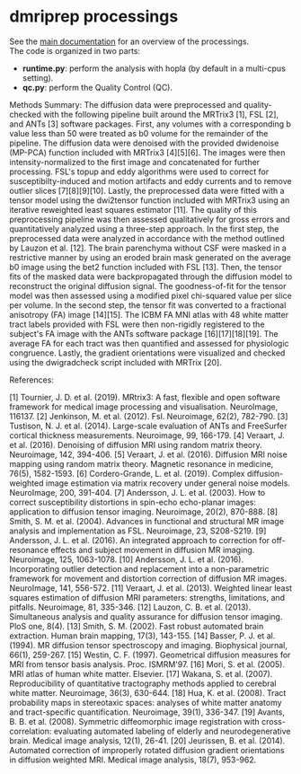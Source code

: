 # dmriprep processings

See the [main documentation](https://github.com/rlink7/rlink_mri/blob/main/README.md) for an overview of the processings.  
The code is organized in two parts:
* **runtime.py**: perform the analysis with hopla (by default in a multi-cpus setting).
* **qc.py**: perform the Quality Control (QC).

Methods Summary:
The diffusion data were preprocessed and quality-checked with the following pipeline built around the MRTrix3 [1], FSL [2], and ANTs [3] software packages. First, any volumes with a corresponding b value less than 50 were treated as b0 volume
for the remainder of the pipeline. The diffusion data were denoised with the provided dwidenoise (MP-PCA) function included with MRTrix3 [4][5][6]. The images were then intensity-normalized to the first image and concatenated for further
processing. FSL's topup and eddy algorithms were used to correct for susceptibilty-induced and motion artifacts and eddy currents and to remove outlier slices [7][8][9][10]. Lastly, the preprocessed data were fitted with a tensor model using the
dwi2tensor function included with MRTrix3 using an iterative reweighted least squares estimator [11]. The quality of this preprocessing pipeline was then assessed qualitatively for gross errors and quantitatively analyzed using a three-step
approach. In the first step, the preprocessed data were analyzed in accordance with the method outlined by Lauzon et al. [12]. The brain parenchyma without CSF were masked in a restrictive manner by using an eroded brain mask generated
on the average b0 image using the bet2 function included with FSL [13]. Then, the tensor fits of the masked data were backpropagated through the diffusion model to reconstruct the original diffusion signal. The goodness-of-fit for the tensor
model was then assessed using a modified pixel chi-squared value per slice per volume. In the second step, the tensor fit was converted to a fractional anisotropy (FA) image [14][15]. The ICBM FA MNI atlas with 48 white matter tract labels
provided with FSL were then non-rigidly registered to the subject's FA image with the ANTs software package [16][17][18][19]. The average FA for each tract was then quantified and assessed for physiologic congruence. Lastly, the gradient
orientations were visualized and checked using the dwigradcheck script included with MRTrix [20].

References:

[1] Tournier, J. D. et al. (2019). MRtrix3: A fast, flexible and open software framework for medical image processing and visualisation. NeuroImage, 116137.
[2] Jenkinson, M. et al. (2012). Fsl. Neuroimage, 62(2), 782-790.
[3] Tustison, N. J. et al. (2014). Large-scale evaluation of ANTs and FreeSurfer cortical thickness measurements. Neuroimage, 99, 166-179.
[4] Veraart, J. et al. (2016). Denoising of diffusion MRI using random matrix theory. Neuroimage, 142, 394-406.
[5] Veraart, J. et al. (2016). Diffusion MRI noise mapping using random matrix theory. Magnetic resonance in medicine, 76(5), 1582-1593.
[6] Cordero-Grande, L. et al. (2019). Complex diffusion-weighted image estimation via matrix recovery under general noise models. NeuroImage, 200, 391-404.
[7] Andersson, J. L. et al. (2003). How to correct susceptibility distortions in spin-echo echo-planar images: application to diffusion tensor imaging. Neuroimage, 20(2), 870-888.
[8] Smith, S. M. et al. (2004). Advances in functional and structural MR image analysis and implementation as FSL. Neuroimage, 23, S208-S219.
[9] Andersson, J. L. et al. (2016). An integrated approach to correction for off-resonance effects and subject movement in diffusion MR imaging. Neuroimage, 125, 1063-1078.
[10] Andersson, J. L. et al. (2016). Incorporating outlier detection and replacement into a non-parametric framework for movement and distortion correction of diffusion MR images. NeuroImage, 141, 556-572.
[11] Veraart, J. et al. (2013). Weighted linear least squares estimation of diffusion MRI parameters: strengths, limitations, and pitfalls. Neuroimage, 81, 335-346.
[12] Lauzon, C. B. et al. (2013). Simultaneous analysis and quality assurance for diffusion tensor imaging. PloS one, 8(4).
[13] Smith, S. M. (2002). Fast robust automated brain extraction. Human brain mapping, 17(3), 143-155.
[14] Basser, P. J. et al. (1994). MR diffusion tensor spectroscopy and imaging. Biophysical journal, 66(1), 259-267.
[15] Westin, C. F. (1997). Geometrical diffusion measures for MRI from tensor basis analysis. Proc. ISMRM'97.
[16] Mori, S. et al. (2005). MRI atlas of human white matter. Elsevier.
[17] Wakana, S. et al. (2007). Reproducibility of quantitative tractography methods applied to cerebral white matter. Neuroimage, 36(3), 630-644.
[18] Hua, K. et al. (2008). Tract probability maps in stereotaxic spaces: analyses of white matter anatomy and tract-specific quantification. Neuroimage, 39(1), 336-347.
[19] Avants, B. B. et al. (2008). Symmetric diffeomorphic image registration with cross-correlation: evaluating automated labeling of elderly and neurodegenerative brain. Medical image analysis, 12(1), 26-41.
[20] Jeurissen, B. et al. (2014). Automated correction of improperly rotated diffusion gradient orientations in diffusion weighted MRI. Medical image analysis, 18(7), 953-962.
